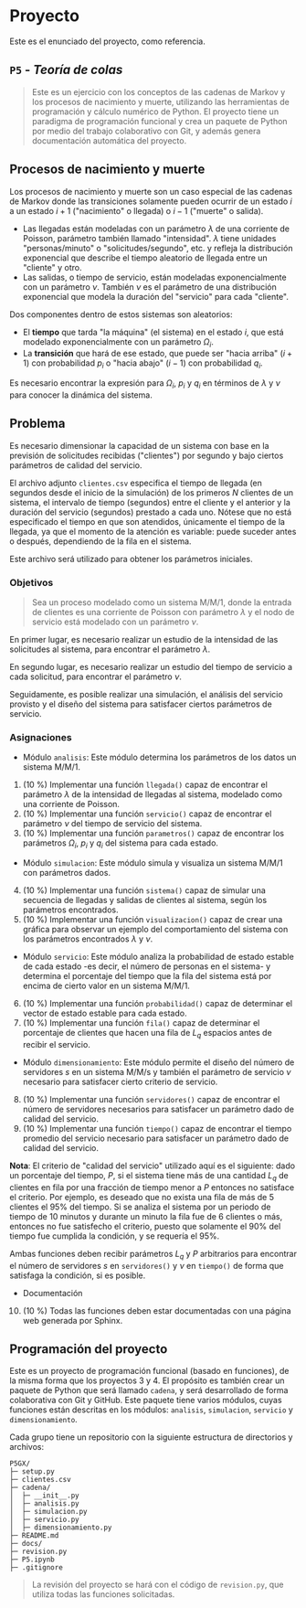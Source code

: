 # Proyecto

Este es el enunciado del proyecto, como referencia.

## `P5` - *Teoría de colas*

> Este es un ejercicio con los conceptos de las cadenas de Markov y los procesos de nacimiento y muerte, utilizando las herramientas de programación y cálculo numérico de Python. El proyecto tiene un paradigma de programación funcional y crea un paquete de Python por medio del trabajo colaborativo con Git, y además genera documentación automática del proyecto.

## Procesos de nacimiento y muerte

Los procesos de nacimiento y muerte son un caso especial de las cadenas de Markov donde las transiciones solamente pueden ocurrir de un estado $i$ a un estado $i + 1$ ("nacimiento" o llegada) o $i - 1$ ("muerte" o salida). 

- Las llegadas están modeladas con un parámetro $\lambda$ de una corriente de Poisson, parámetro también llamado "intensidad". $\lambda$ tiene unidades "personas/minuto" o "solicitudes/segundo", etc. y refleja la distribución exponencial que describe el tiempo aleatorio de llegada entre un "cliente" y otro.
- Las salidas, o tiempo de servicio, están modeladas exponencialmente con un parámetro $\nu$. También $\nu$ es el parámetro de una distribución exponencial que modela la duración del "servicio" para cada "cliente".

Dos componentes dentro de estos sistemas son aleatorios:

- El **tiempo** que tarda "la máquina" (el sistema) en el estado $i$, que está modelado exponencialmente con un parámetro $\Omega_i$.
- La **transición** que hará de ese estado, que puede ser "hacia arriba" ($i+1$) con probabilidad $p_i$ o "hacia abajo" ($i-1$) con probabilidad $q_i$.

Es necesario encontrar la expresión para $\Omega_i$, $p_i$ y $q_i$ en términos de $\lambda$ y $\nu$ para conocer la dinámica del sistema.

## Problema

Es necesario dimensionar la capacidad de un sistema con base en la previsión de solicitudes recibidas ("clientes") por segundo y bajo ciertos parámetros de calidad del servicio.

El archivo adjunto `clientes.csv` especifica el tiempo de llegada (en segundos desde el inicio de la simulación) de los primeros $N$ clientes de un sistema, el intervalo de tiempo (segundos) entre el cliente y el anterior y la duración del servicio (segundos) prestado a cada uno. Nótese que no está especificado el tiempo en que son atendidos, únicamente el tiempo de la llegada, ya que el momento de la atención es variable: puede suceder antes o después, dependiendo de la fila en el sistema.

Este archivo será utilizado para obtener los parámetros iniciales.

### Objetivos

> Sea un proceso modelado como un sistema M/M/1, donde la entrada de clientes es una corriente de Poisson con parámetro $\lambda$ y el nodo de servicio está modelado con un parámetro $\nu$.

En primer lugar, es necesario realizar un estudio de la intensidad de las solicitudes al sistema, para encontrar el parámetro $\lambda$.

En segundo lugar, es necesario realizar un estudio del tiempo de servicio a cada solicitud, para encontrar el parámetro $\nu$.

Seguidamente, es posible realizar una simulación, el análisis del servicio provisto y el diseño del sistema para satisfacer ciertos parámetros de servicio.

### Asignaciones

- Módulo `analisis`: Este módulo determina los parámetros de los datos un sistema M/M/1.

1. (10 %) Implementar una función `llegada()` capaz de encontrar el parámetro $\lambda$ de la intensidad de llegadas al sistema, modelado como una corriente de Poisson. 
2. (10 %) Implementar una función `servicio()` capaz de encontrar el parámetro $\nu$ del tiempo de servicio del sistema.
3. (10 %) Implementar una función `parametros()` capaz de encontrar los parámetros $\Omega_i$, $p_i$ y $q_i$ del sistema para cada estado.

- Módulo `simulacion`: Este módulo simula y visualiza un sistema M/M/1 con parámetros dados.

4. (10 %) Implementar una función `sistema()` capaz de simular una secuencia de llegadas y salidas de clientes al sistema, según los parámetros encontrados. 
5. (10 %) Implementar una función `visualizacion()` capaz de crear una gráfica para observar un ejemplo del comportamiento del sistema con los parámetros encontrados $\lambda$ y $\nu$. 

- Módulo `servicio`: Este módulo analiza la probabilidad de estado estable de cada estado -es decir, el número de personas en el sistema- y determina el porcentaje del tiempo que la fila del sistema está por encima de cierto valor en un sistema M/M/1.

6. (10 %) Implementar una función `probabilidad()` capaz de determinar el vector de estado estable para cada estado.
7. (10 %) Implementar una función `fila()` capaz de determinar el porcentaje de clientes que hacen una fila de $L_q$ espacios antes de recibir el servicio.

- Módulo `dimensionamiento`: Este módulo permite el diseño del número de servidores $s$ en un sistema M/M/s y también el parámetro de servicio $\nu$ necesario para satisfacer cierto criterio de servicio.

8. (10 %) Implementar una función `servidores()` capaz de encontrar el número de servidores necesarios para satisfacer un parámetro dado de calidad del servicio. 
9. (10 %) Implementar una función `tiempo()` capaz de encontrar el tiempo promedio del servicio necesario para satisfacer un parámetro dado de calidad del servicio.

**Nota**: El criterio de "calidad del servicio" utilizado aquí es el siguiente: dado un porcentaje del tiempo, $P$, si el sistema tiene más de una cantidad $L_q$ de clientes en fila por una fracción de tiempo menor a $P$ entonces no satisface el criterio. Por ejemplo, es deseado que no exista una fila de más de 5 clientes el 95% del tiempo. Si se analiza el sistema por un periodo de tiempo de 10 minutos y durante un minuto la fila fue de 6 clientes o más, entonces no fue satisfecho el criterio, puesto que solamente el 90% del tiempo fue cumplida la condición, y se requería el 95%.

Ambas funciones deben recibir parámetros $L_q$ y $P$ arbitrarios para encontrar el número de servidores $s$ en `servidores()` y $\nu$ en `tiempo()` de forma que satisfaga la condición, si es posible.

- Documentación

10. (10 %) Todas las funciones deben estar documentadas con una página web generada por Sphinx.


## Programación del proyecto

Este es un proyecto de programación funcional (basado en funciones), de la misma forma que los proyectos 3 y 4. El propósito es también crear un paquete de Python que será llamado `cadena`, y será desarrollado de forma colaborativa con Git y GitHub. Este paquete tiene varios módulos, cuyas funciones están descritas en los módulos: `analisis`, `simulacion`, `servicio` y `dimensionamiento`.

Cada grupo tiene un repositorio con la siguiente estructura de directorios y archivos:

```
P5GX/
├─ setup.py
├─ clientes.csv
├─ cadena/
│  ├─ __init__.py
│  ├─ analisis.py
│  ├─ simulacion.py
│  ├─ servicio.py
│  ├─ dimensionamiento.py
├─ README.md
├─ docs/
├─ revision.py
├─ P5.ipynb
├─ .gitignore
```

> La revisión del proyecto se hará con el código de `revision.py`, que utiliza todas las funciones solicitadas.

